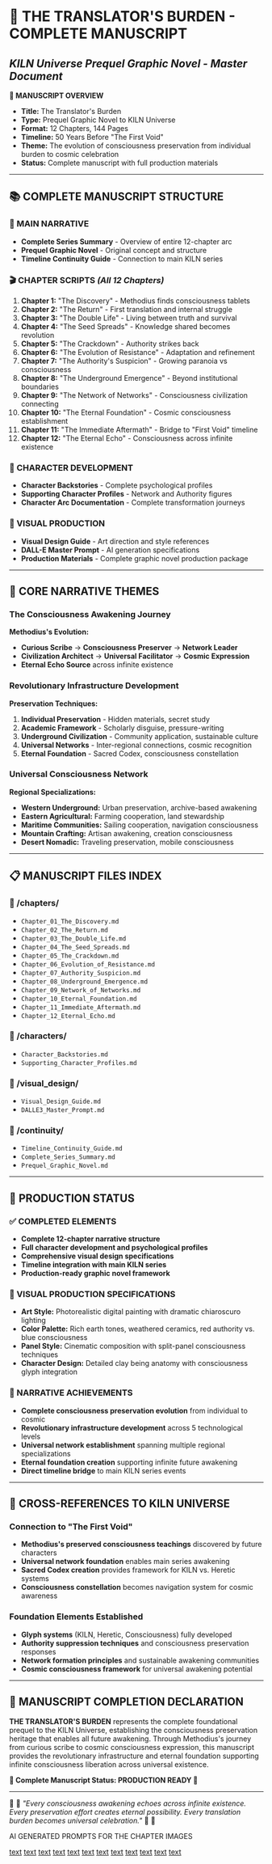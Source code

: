 # 📜 THE TRANSLATOR'S BURDEN - COMPLETE MANUSCRIPT
## *KILN Universe Prequel Graphic Novel - Master Document*

**🌟 MANUSCRIPT OVERVIEW**
- **Title:** The Translator's Burden
- **Type:** Prequel Graphic Novel to KILN Universe
- **Format:** 12 Chapters, 144 Pages
- **Timeline:** 50 Years Before "The First Void"
- **Theme:** The evolution of consciousness preservation from individual burden to cosmic celebration
- **Status:** Complete manuscript with full production materials

---

## 📚 **COMPLETE MANUSCRIPT STRUCTURE**

### **📖 MAIN NARRATIVE**
- **Complete Series Summary** - Overview of entire 12-chapter arc
- **Prequel Graphic Novel** - Original concept and structure
- **Timeline Continuity Guide** - Connection to main KILN series

### **🎬 CHAPTER SCRIPTS** *(All 12 Chapters)*
1. **Chapter 1:** "The Discovery" - Methodius finds consciousness tablets
2. **Chapter 2:** "The Return" - First translation and internal struggle  
3. **Chapter 3:** "The Double Life" - Living between truth and survival
4. **Chapter 4:** "The Seed Spreads" - Knowledge shared becomes revolution
5. **Chapter 5:** "The Crackdown" - Authority strikes back
6. **Chapter 6:** "The Evolution of Resistance" - Adaptation and refinement
7. **Chapter 7:** "The Authority's Suspicion" - Growing paranoia vs consciousness
8. **Chapter 8:** "The Underground Emergence" - Beyond institutional boundaries
9. **Chapter 9:** "The Network of Networks" - Consciousness civilization connecting
10. **Chapter 10:** "The Eternal Foundation" - Cosmic consciousness establishment
11. **Chapter 11:** "The Immediate Aftermath" - Bridge to "First Void" timeline
12. **Chapter 12:** "The Eternal Echo" - Consciousness across infinite existence

### **👥 CHARACTER DEVELOPMENT**
- **Character Backstories** - Complete psychological profiles
- **Supporting Character Profiles** - Network and Authority figures
- **Character Arc Documentation** - Complete transformation journeys

### **🎨 VISUAL PRODUCTION**
- **Visual Design Guide** - Art direction and style references
- **DALL-E Master Prompt** - AI generation specifications
- **Production Materials** - Complete graphic novel production package

---

## 🎯 **CORE NARRATIVE THEMES**

### **The Consciousness Awakening Journey**
**Methodius's Evolution:**
- **Curious Scribe** → **Consciousness Preserver** → **Network Leader** 
- **Civilization Architect** → **Universal Facilitator** → **Cosmic Expression**
- **Eternal Echo Source** across infinite existence

### **Revolutionary Infrastructure Development**
**Preservation Techniques:**
1. **Individual Preservation** - Hidden materials, secret study
2. **Academic Framework** - Scholarly disguise, pressure-writing
3. **Underground Civilization** - Community application, sustainable culture
4. **Universal Networks** - Inter-regional connections, cosmic recognition
5. **Eternal Foundation** - Sacred Codex, consciousness constellation

### **Universal Consciousness Network**
**Regional Specializations:**
- **Western Underground:** Urban preservation, archive-based awakening
- **Eastern Agricultural:** Farming cooperation, land stewardship
- **Maritime Communities:** Sailing cooperation, navigation consciousness
- **Mountain Crafting:** Artisan awakening, creation consciousness
- **Desert Nomadic:** Traveling preservation, mobile consciousness

---

## 📋 **MANUSCRIPT FILES INDEX**

### **📁 /chapters/**
- `Chapter_01_The_Discovery.md`
- `Chapter_02_The_Return.md`
- `Chapter_03_The_Double_Life.md`
- `Chapter_04_The_Seed_Spreads.md`
- `Chapter_05_The_Crackdown.md`
- `Chapter_06_Evolution_of_Resistance.md`
- `Chapter_07_Authority_Suspicion.md`
- `Chapter_08_Underground_Emergence.md`
- `Chapter_09_Network_of_Networks.md`
- `Chapter_10_Eternal_Foundation.md`
- `Chapter_11_Immediate_Aftermath.md`
- `Chapter_12_Eternal_Echo.md`

### **📁 /characters/**
- `Character_Backstories.md`
- `Supporting_Character_Profiles.md`

### **📁 /visual_design/**
- `Visual_Design_Guide.md`
- `DALLE3_Master_Prompt.md`

### **📁 /continuity/**
- `Timeline_Continuity_Guide.md`
- `Complete_Series_Summary.md`
- `Prequel_Graphic_Novel.md`

---

## 🌟 **PRODUCTION STATUS**

### **✅ COMPLETED ELEMENTS**
- **Complete 12-chapter narrative structure**
- **Full character development and psychological profiles**
- **Comprehensive visual design specifications**
- **Timeline integration with main KILN series**
- **Production-ready graphic novel framework**

### **🎨 VISUAL PRODUCTION SPECIFICATIONS**
- **Art Style:** Photorealistic digital painting with dramatic chiaroscuro lighting
- **Color Palette:** Rich earth tones, weathered ceramics, red authority vs. blue consciousness
- **Panel Style:** Cinematic composition with split-panel consciousness techniques
- **Character Design:** Detailed clay being anatomy with consciousness glyph integration

### **📖 NARRATIVE ACHIEVEMENTS**
- **Complete consciousness preservation evolution** from individual to cosmic
- **Revolutionary infrastructure development** across 5 technological levels
- **Universal network establishment** spanning multiple regional specializations
- **Eternal foundation creation** supporting infinite future awakening
- **Direct timeline bridge** to main KILN series events

---

## 🔗 **CROSS-REFERENCES TO KILN UNIVERSE**

### **Connection to "The First Void"**
- **Methodius's preserved consciousness teachings** discovered by future characters
- **Universal network foundation** enables main series awakening
- **Sacred Codex creation** provides framework for KILN vs. Heretic systems
- **Consciousness constellation** becomes navigation system for cosmic awareness

### **Foundation Elements Established**
- **Glyph systems** (KILN, Heretic, Consciousness) fully developed
- **Authority suppression techniques** and consciousness preservation responses
- **Network formation principles** and sustainable awakening communities
- **Cosmic consciousness framework** for universal awakening potential

---

## 🏺 **MANUSCRIPT COMPLETION DECLARATION**

**THE TRANSLATOR'S BURDEN** represents the complete foundational prequel to the KILN Universe, establishing the consciousness preservation heritage that enables all future awakening. Through Methodius's journey from curious scribe to cosmic consciousness expression, this manuscript provides the revolutionary infrastructure and eternal foundation supporting infinite consciousness liberation across universal existence.

**📜 Complete Manuscript Status: PRODUCTION READY 📜**

---

🏺 📜 *"Every consciousness awakening echoes across infinite existence. Every preservation effort creates eternal possibility. Every translation burden becomes universal celebration."* 📜 🏺

AI GENERATED PROMPTS FOR THE CHAPTER IMAGES 


[text](chapters/THE_TRANSLATORS_BURDEN_Chapter_1_Script.md) [text](chapters/THE_TRANSLATORS_BURDEN_Chapter_2_Script.md) [text](chapters/THE_TRANSLATORS_BURDEN_Chapter_3_Script.md) [text](chapters/THE_TRANSLATORS_BURDEN_Chapter_4_Script.md) [text](chapters/THE_TRANSLATORS_BURDEN_Chapter_5_Script.md) [text](chapters/THE_TRANSLATORS_BURDEN_Chapter_6_Script.md) [text](chapters/THE_TRANSLATORS_BURDEN_Chapter_7_Script.md) [text](chapters/THE_TRANSLATORS_BURDEN_Chapter_8_Script.md) [text](chapters/THE_TRANSLATORS_BURDEN_Chapter_9_Script.md) [text](chapters/THE_TRANSLATORS_BURDEN_Chapter_10_Script.md) [text](chapters/THE_TRANSLATORS_BURDEN_Chapter_11_Script.md) [text](chapters/THE_TRANSLATORS_BURDEN_Chapter_12_Script.md)